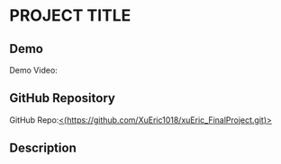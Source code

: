 # PROJECT TITLE

## Demo
Demo Video: <URL>

## GitHub Repository
GitHub Repo:[<(https://github.com/XuEric1018/xuEric_FinalProject.git)>](https://github.com/XuEric1018/xuEric_FinalProject.git)

## Description
